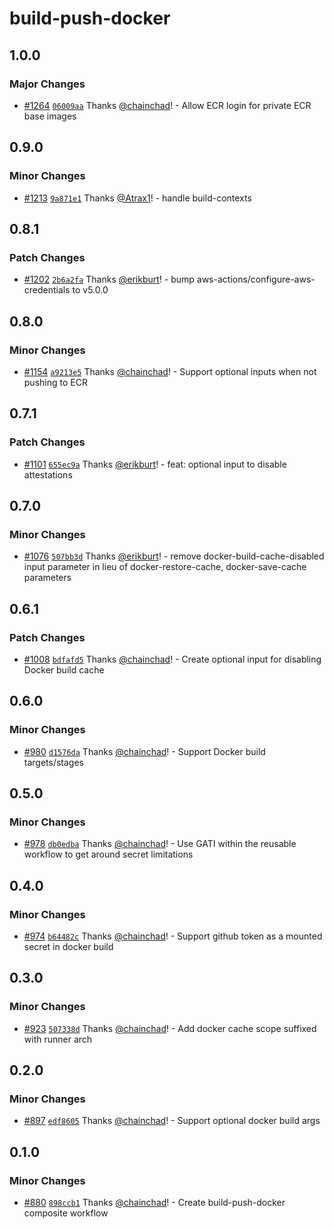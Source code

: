 # build-push-docker

## 1.0.0

### Major Changes

- [#1264](https://github.com/smartcontractkit/.github/pull/1264)
  [`06009aa`](https://github.com/smartcontractkit/.github/commit/06009aa8b59da942971f2b05c3fb2fc6f9029689)
  Thanks [@chainchad](https://github.com/chainchad)! - Allow ECR login for
  private ECR base images

## 0.9.0

### Minor Changes

- [#1213](https://github.com/smartcontractkit/.github/pull/1213)
  [`9a871e1`](https://github.com/smartcontractkit/.github/commit/9a871e121bc47b4c68ddfeec7106bc203f68ca6e)
  Thanks [@Atrax1](https://github.com/Atrax1)! - handle build-contexts

## 0.8.1

### Patch Changes

- [#1202](https://github.com/smartcontractkit/.github/pull/1202)
  [`2b6a2fa`](https://github.com/smartcontractkit/.github/commit/2b6a2fa519ea0a54ec96ecf90f18f8c69366dcda)
  Thanks [@erikburt](https://github.com/erikburt)! - bump
  aws-actions/configure-aws-credentials to v5.0.0

## 0.8.0

### Minor Changes

- [#1154](https://github.com/smartcontractkit/.github/pull/1154)
  [`a9213e5`](https://github.com/smartcontractkit/.github/commit/a9213e52c37357810fd6e3612a31d98733c22785)
  Thanks [@chainchad](https://github.com/chainchad)! - Support optional inputs
  when not pushing to ECR

## 0.7.1

### Patch Changes

- [#1101](https://github.com/smartcontractkit/.github/pull/1101)
  [`655ec9a`](https://github.com/smartcontractkit/.github/commit/655ec9a0c2199787efbe964a9a10d960fcebbaf6)
  Thanks [@erikburt](https://github.com/erikburt)! - feat: optional input to
  disable attestations

## 0.7.0

### Minor Changes

- [#1076](https://github.com/smartcontractkit/.github/pull/1076)
  [`507bb3d`](https://github.com/smartcontractkit/.github/commit/507bb3de1440721a364bc734b6f2b45fcdaf8ec5)
  Thanks [@erikburt](https://github.com/erikburt)! - remove
  docker-build-cache-disabled input parameter in lieu of docker-restore-cache,
  docker-save-cache parameters

## 0.6.1

### Patch Changes

- [#1008](https://github.com/smartcontractkit/.github/pull/1008)
  [`bdfafd5`](https://github.com/smartcontractkit/.github/commit/bdfafd5a849ee9c9f9462827c32e088d835968a4)
  Thanks [@chainchad](https://github.com/chainchad)! - Create optional input for
  disabling Docker build cache

## 0.6.0

### Minor Changes

- [#980](https://github.com/smartcontractkit/.github/pull/980)
  [`d1576da`](https://github.com/smartcontractkit/.github/commit/d1576da555b2385d25ed001fa3f0282dc565df78)
  Thanks [@chainchad](https://github.com/chainchad)! - Support Docker build
  targets/stages

## 0.5.0

### Minor Changes

- [#978](https://github.com/smartcontractkit/.github/pull/978)
  [`db0edba`](https://github.com/smartcontractkit/.github/commit/db0edbaab3c45804aab7b591ea432784183e708c)
  Thanks [@chainchad](https://github.com/chainchad)! - Use GATI within the
  reusable workflow to get around secret limitations

## 0.4.0

### Minor Changes

- [#974](https://github.com/smartcontractkit/.github/pull/974)
  [`b64482c`](https://github.com/smartcontractkit/.github/commit/b64482cb7b6025d7c73408eb057255a5545ff7f0)
  Thanks [@chainchad](https://github.com/chainchad)! - Support github token as a
  mounted secret in docker build

## 0.3.0

### Minor Changes

- [#923](https://github.com/smartcontractkit/.github/pull/923)
  [`507338d`](https://github.com/smartcontractkit/.github/commit/507338d9adf7e04112b14ebc9ccf3403344bbc63)
  Thanks [@chainchad](https://github.com/chainchad)! - Add docker cache scope
  suffixed with runner arch

## 0.2.0

### Minor Changes

- [#897](https://github.com/smartcontractkit/.github/pull/897)
  [`edf8605`](https://github.com/smartcontractkit/.github/commit/edf8605aad9f95781bf10605a96c17710a81b5c9)
  Thanks [@chainchad](https://github.com/chainchad)! - Support optional docker
  build args

## 0.1.0

### Minor Changes

- [#880](https://github.com/smartcontractkit/.github/pull/880)
  [`898ccb1`](https://github.com/smartcontractkit/.github/commit/898ccb10ecd5a70cd2140dd72d3f08098edca5aa)
  Thanks [@chainchad](https://github.com/chainchad)! - Create build-push-docker
  composite workflow
